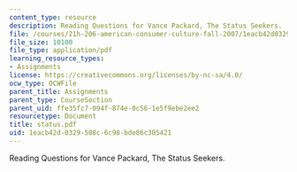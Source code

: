 ```yaml
---
content_type: resource
description: Reading Questions for Vance Packard, The Status Seekers.
file: /courses/21h-206-american-consumer-culture-fall-2007/1eacb42d0329508c6c98bde86c305421_status.pdf
file_size: 10100
file_type: application/pdf
learning_resource_types:
- Assignments
license: https://creativecommons.org/licenses/by-nc-sa/4.0/
ocw_type: OCWFile
parent_title: Assignments
parent_type: CourseSection
parent_uid: ffe35fc7-094f-874e-0c56-1e5f9ebe2ee2
resourcetype: Document
title: status.pdf
uid: 1eacb42d-0329-508c-6c98-bde86c305421
---
```

Reading Questions for Vance Packard, The Status Seekers.